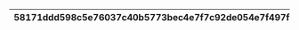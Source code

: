 |58171ddd598c5e76037c40b5773bec4e7f7c92de054e7f497f7738f6c686448a|979e161e7d97bba4d3e622c97214a35c0458b7a1d1899a2965e5055a5e698945|42dbdc9d67c6ff4c596400e010263b08e3cd1018cda46ec0850985a3147ccbcb|e60d6baface526f6d0214115cba25ef7b73ee988dc2cb87c979b5e873196f691|f1fa909cb4e5949a61bed5b4a0366955ee6ee83505afde328df29c5fb1613208|379389a8dc3d93db62206817efc43c894ceb3e86945f148d2dbf2bec46610ffd|20f36d1a48de63b6a8496974aff57b7c590bcfe40fdd0abb73058ce35cc1973b|c701874cb975dcb1793d568b68e0b9dafd4d346e7519fe6984e49b11f5196cd1|c719f8f3e3ce1889b1ec1a1d0d80e98fe6c42be0a7c9aa265dc8ba7b6f6d55f9|38eba697348df950d4204fd4cf01cf268fa21b812061ec1bdeb16b1a12cd31be|8cd0e068bbff33756409299b3a8e67fbffbd8e8bca7b5ac2f0f1643c1bb601b3|baee1d2389e8ce5dd007e3445eb4b3e12a8038557c604cf52ef514786b83666f|275586c37c87b8d8a1031b9abb6e4a0af646b9901cf93535e0dc492d161f5363|fc58603fffc8c538002410f644066e45489d7123c33249c6c211c54a5cb2a49b|
| --- | --- | --- | --- | --- | --- | --- | --- | --- | --- | --- | --- | --- | --- |